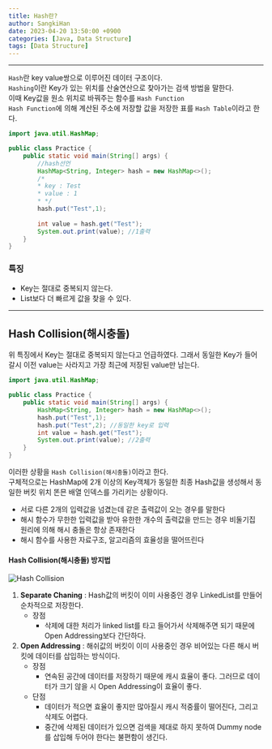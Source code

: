 ```yaml
---
title: Hash란?
author: SangkiHan
date: 2023-04-20 13:50:00 +0900
categories: [Java, Data Structure]
tags: [Data Structure]
---
```

 
------------

````Hash````란 key value쌍으로 이루어진 데이터 구조이다.  
````Hashing````이란 Key가 있는 위치를 산술연산으로 찾아가는 검색 방법을 말한다.  
이때 Key값을 원소 위치로 바꿔주는 함수를 ````Hash Function````  
````Hash Function````에 의해 계산된 주소에 저장할 값을 저장한 표를 ````Hash Table````이라고 한다.


``` java
import java.util.HashMap;

public class Practice {
    public static void main(String[] args) {
        //hash선언
        HashMap<String, Integer> hash = new HashMap<>();
        /*
        * key : Test
        * value : 1
        * */
        hash.put("Test",1);
        
        int value = hash.get("Test");
        System.out.print(value); //1출력
    }
}
```

### 특징
+   Key는 절대로 중복되지 않는다.
+   List보다 더 빠르게 값을 찾을 수 있다.

------------
## Hash Collision(해시충돌)
위 특징에서 Key는 절대로 중복되지 않는다고 언급하였다. 그래서 동일한 Key가 들어갈시 이전 value는 사라지고 가장 최근에 저장된 value만 남는다.
``` java
import java.util.HashMap;

public class Practice {
    public static void main(String[] args) {
        HashMap<String, Integer> hash = new HashMap<>();
        hash.put("Test",1);
        hash.put("Test",2); //동일한 key로 입력
        int value = hash.get("Test");
        System.out.print(value); //2출력
    }
}
```

이러한 상황을 ````Hash Collision(해시충돌)````이라고 한다.  
구체적으로는 HashMap에 2개 이상의 Key객체가 동일한 최종 Hash값을 생성해서 동일한 버킷 위치 똔믄 배열 인덱스를 가리키는 상황이다.

+   서로 다른 2개의 입력값을 넘겼는데 같은 출력값이 오는 경우를 말한다
+   해시 함수가 무한한 입력값을 받아 유한한 개수의 출력값을 만드는 경우 비둘기집 원리에 의해 해시 충돌은 항상 존재한다
+   해시 함수를 사용한 자료구조, 알고리즘의 효율성을 떨어뜨린다

#### Hash Collision(해시충돌) 방지법

![Hash Collision](/assets/img/post/2023-04-12-hash/hashComplete.PNG)

1.  **Separate Chaning** : Hash값의 버킷이 이미 사용중인 경우 LinkedList를 만들어 순차적으로 저장한다.
    -   장점 
        +   삭제에 대한 처리가 linked list를 타고 들어가서 삭제해주면 되기 때문에 Open Addressing보다 간단하다.
2.  **Open Addressing** : 해쉬값의 버킷이 이미 사용중인 경우 비어있는 다른 해시 버킷에 데이터를 삽입하는 방식이다.  
    -   장점 
        +   연속된 공간에 데이터를 저장하기 때문에 캐시 효율이 좋다. 그러므로 데이터가 크기 않을 시 Open Addressing이 효율이 좋다.  
    -   단점
        +   데이터가 적으면 효율이 좋지만 많아질시 캐시 적중률이 떨어진다, 그리고 삭제도 어렵다.
        +   중간에 삭제된 데이터가 있으면 검색을 제대로 하지 못하여 Dummy node를 삽입해 두어야 한다는 불편함이 생긴다.